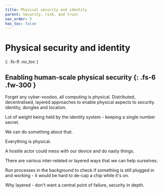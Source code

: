 ```yaml
---
title: Physical security and identity
parent: Security, risk, and trust
nav_order: 5
has_toc: false
---
```


# Physical security and identity
{: .fs-9 .no_toc }


Enabling human-scale physical security
{: .fs-6 .fw-300 }
----

Forget any cyber-voodoo, all computing is physical.
Distributed, decentralised, layered approaches to enable physical aspects to security.
identity, dongles and location.

Lot of weight being held by the identity system - keeping a single number secret.

We can do something about that.


Everything is physical.

A hostile actor could mess with our device and do nasty things.

There are various inter-related or layered ways that we can help ourselves.


Run processes in the background to check if something is still plugged in and working - it would be hard to de-cap a chip while it's on.

Why layered - don't want a central point of failure, security in depth.


